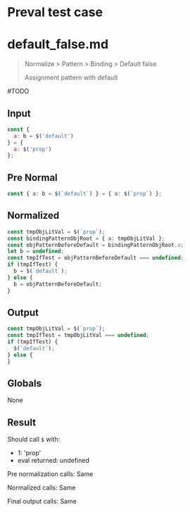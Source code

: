 # Preval test case

# default_false.md

> Normalize > Pattern > Binding > Default false
>
> Assignment pattern with default

#TODO

## Input

`````js filename=intro
const {
  a: b = $('default')
} = {
  a: $('prop')
};
`````

## Pre Normal

`````js filename=intro
const { a: b = $(`default`) } = { a: $(`prop`) };
`````

## Normalized

`````js filename=intro
const tmpObjLitVal = $(`prop`);
const bindingPatternObjRoot = { a: tmpObjLitVal };
const objPatternBeforeDefault = bindingPatternObjRoot.a;
let b = undefined;
const tmpIfTest = objPatternBeforeDefault === undefined;
if (tmpIfTest) {
  b = $(`default`);
} else {
  b = objPatternBeforeDefault;
}
`````

## Output

`````js filename=intro
const tmpObjLitVal = $(`prop`);
const tmpIfTest = tmpObjLitVal === undefined;
if (tmpIfTest) {
  $(`default`);
} else {
}
`````

## Globals

None

## Result

Should call `$` with:
 - 1: 'prop'
 - eval returned: undefined

Pre normalization calls: Same

Normalized calls: Same

Final output calls: Same
